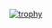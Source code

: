 [![trophy](https://github-profile-trophy.vercel.app/?username=AMDevelopOBtheme=onedark)](https://github.com/AMDevelopOB)

